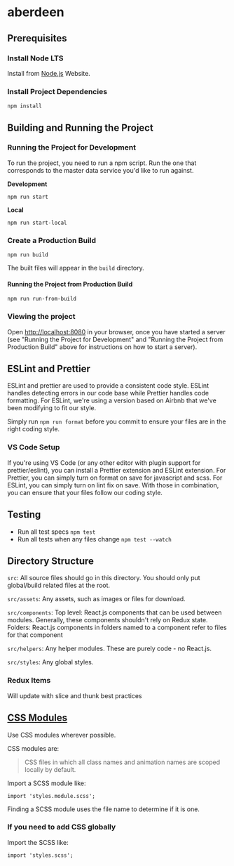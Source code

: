 # aberdeen

## Prerequisites

### Install Node LTS

Install from [Node.js](https://nodejs.org/en/) Website.

### Install Project Dependencies

`npm install`

## Building and Running the Project

### Running the Project for Development

To run the project, you need to run a npm script. Run the one that corresponds to the master
data service you'd like to run against.

**Development**

`npm run start`

**Local**

`npm run start-local`

### Create a Production Build

`npm run build`

The built files will appear in the `build` directory.

#### Running the Project from Production Build

`npm run run-from-build`

### Viewing the project

Open [http://localhost:8080](http://localhost:8080) in your browser, once you have started a server (see "Running the Project for Development" and "Running the Project from Production Build" above for instructions on how to start a server).

## ESLint and Prettier

ESLint and prettier are used to provide a consistent code style. ESLint handles detecting errors in our code base while Prettier handles code formatting. For ESLint, we're using a version based on Airbnb that we've been modifying to fit our style.

Simply run `npm run format` before you commit to ensure your files are in the right coding style.

### VS Code Setup

If you're using VS Code (or any other editor with plugin support for prettier/eslint), you can install a Prettier extension and ESLint extension.  For Prettier, you can simply turn on format on save for javascript and scss.  For ESLint, you can simply turn on lint fix on save.  With those in combination, you can ensure that your files follow our coding style.

## Testing

- Run all test specs `npm test`
- Run all tests when any files change `npm test --watch`

## Directory Structure

`src`: All source files should go in this directory.
You should only put global/build related files at the root.

`src/assets`: Any assets, such as images or files for download.

`src/components`:
Top level: React.js components that can be used between modules. Generally, these components shouldn't rely on Redux state.
Folders: React.js components in folders named to a component refer to files for that component

`src/helpers`: Any helper modules.  These are purely code - no React.js.

`src/styles`: Any global styles.

### Redux Items
Will update with slice and thunk best practices

## [CSS Modules](https://www.javascriptstuff.com/what-are-css-modules/)

Use CSS modules wherever possible.

CSS modules are:

> CSS files in which all class names and animation names are scoped locally by default.

Import a SCSS module like:

    import 'styles.module.scss';

Finding a SCSS module uses the file name to determine if it is one.

### If you need to add CSS globally

Import the SCSS like:

    import 'styles.scss';

